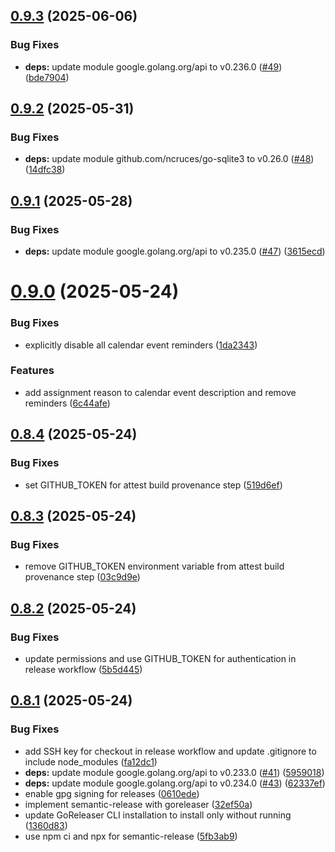 ## [0.9.3](https://github.com/Belphemur/night-routine/compare/v0.9.2...v0.9.3) (2025-06-06)


### Bug Fixes

* **deps:** update module google.golang.org/api to v0.236.0 ([#49](https://github.com/Belphemur/night-routine/issues/49)) ([bde7904](https://github.com/Belphemur/night-routine/commit/bde7904203e388237d6f92b7f56aa56fc699e585))

## [0.9.2](https://github.com/Belphemur/night-routine/compare/v0.9.1...v0.9.2) (2025-05-31)


### Bug Fixes

* **deps:** update module github.com/ncruces/go-sqlite3 to v0.26.0 ([#48](https://github.com/Belphemur/night-routine/issues/48)) ([14dfc38](https://github.com/Belphemur/night-routine/commit/14dfc38488aa3a1b181be5bf9d2a283a347c7592))

## [0.9.1](https://github.com/Belphemur/night-routine/compare/v0.9.0...v0.9.1) (2025-05-28)


### Bug Fixes

* **deps:** update module google.golang.org/api to v0.235.0 ([#47](https://github.com/Belphemur/night-routine/issues/47)) ([3615ecd](https://github.com/Belphemur/night-routine/commit/3615ecd44a14eeb076b75d25f83df1d6c2748e85))

# [0.9.0](https://github.com/Belphemur/night-routine/compare/v0.8.4...v0.9.0) (2025-05-24)


### Bug Fixes

* explicitly disable all calendar event reminders ([1da2343](https://github.com/Belphemur/night-routine/commit/1da23438596db24842671911bbc46b5b8df88ec1))


### Features

* add assignment reason to calendar event description and remove reminders ([6c44afe](https://github.com/Belphemur/night-routine/commit/6c44afefc67927cef420bb569917161b2f74837b))

## [0.8.4](https://github.com/Belphemur/night-routine/compare/v0.8.3...v0.8.4) (2025-05-24)


### Bug Fixes

* set GITHUB_TOKEN for attest build provenance step ([519d6ef](https://github.com/Belphemur/night-routine/commit/519d6ef676d3a9250f41501458224ec6c2c25005))

## [0.8.3](https://github.com/Belphemur/night-routine/compare/v0.8.2...v0.8.3) (2025-05-24)


### Bug Fixes

* remove GITHUB_TOKEN environment variable from attest build provenance step ([03c9d9e](https://github.com/Belphemur/night-routine/commit/03c9d9eb8d53b4fe366504eb796681f3da60b58d))

## [0.8.2](https://github.com/Belphemur/night-routine/compare/v0.8.1...v0.8.2) (2025-05-24)


### Bug Fixes

* update permissions and use GITHUB_TOKEN for authentication in release workflow ([5b5d445](https://github.com/Belphemur/night-routine/commit/5b5d445411c31096feb35fb664ca1deaf6319686))

## [0.8.1](https://github.com/Belphemur/night-routine/compare/v0.8.0...v0.8.1) (2025-05-24)


### Bug Fixes

* add SSH key for checkout in release workflow and update .gitignore to include node_modules ([fa12dc1](https://github.com/Belphemur/night-routine/commit/fa12dc177f4405f61d94a9b1c573257e4ebb206f))
* **deps:** update module google.golang.org/api to v0.233.0 ([#41](https://github.com/Belphemur/night-routine/issues/41)) ([5959018](https://github.com/Belphemur/night-routine/commit/59590184f4e3ebbdc0f5cea55a8c161fd492b825))
* **deps:** update module google.golang.org/api to v0.234.0 ([#43](https://github.com/Belphemur/night-routine/issues/43)) ([62337ef](https://github.com/Belphemur/night-routine/commit/62337ef950aec44a5f5b0029c94ade7c30321aee))
* enable gpg signing for releases ([0610ede](https://github.com/Belphemur/night-routine/commit/0610edefe603740d3c535b3e1daf61dfe82b161d))
* implement semantic-release with goreleaser ([32ef50a](https://github.com/Belphemur/night-routine/commit/32ef50a58fa67de7d7b31104b21ab7a92e3fa21b))
* update GoReleaser CLI installation to install only without running ([1360d83](https://github.com/Belphemur/night-routine/commit/1360d83efc8b8b427f3172c37a04acf8f47204cd))
* use npm ci and npx for semantic-release ([5fb3ab9](https://github.com/Belphemur/night-routine/commit/5fb3ab9594446079655fd6a3dfd7a5345e5049eb))
